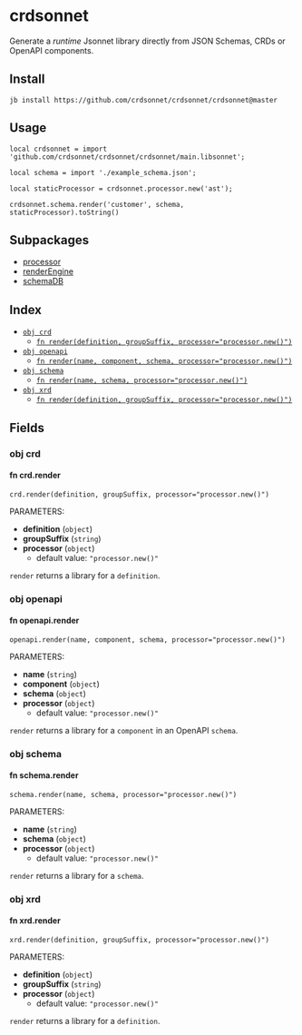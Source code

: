 # crdsonnet

Generate a *runtime* Jsonnet library directly from JSON Schemas, CRDs or OpenAPI components.
## Install

```
jb install https://github.com/crdsonnet/crdsonnet/crdsonnet@master
```

## Usage

```jsonnet
local crdsonnet = import 'github.com/crdsonnet/crdsonnet/crdsonnet/main.libsonnet';

local schema = import './example_schema.json';

local staticProcessor = crdsonnet.processor.new('ast');

crdsonnet.schema.render('customer', schema, staticProcessor).toString()

```


## Subpackages

* [processor](processor.md)
* [renderEngine](renderEngine.md)
* [schemaDB](schemaDB.md)

## Index

* [`obj crd`](#obj-crd)
  * [`fn render(definition, groupSuffix, processor="processor.new()")`](#fn-crdrender)
* [`obj openapi`](#obj-openapi)
  * [`fn render(name, component, schema, processor="processor.new()")`](#fn-openapirender)
* [`obj schema`](#obj-schema)
  * [`fn render(name, schema, processor="processor.new()")`](#fn-schemarender)
* [`obj xrd`](#obj-xrd)
  * [`fn render(definition, groupSuffix, processor="processor.new()")`](#fn-xrdrender)

## Fields

### obj crd


#### fn crd.render

```jsonnet
crd.render(definition, groupSuffix, processor="processor.new()")
```

PARAMETERS:

* **definition** (`object`)
* **groupSuffix** (`string`)
* **processor** (`object`)
   - default value: `"processor.new()"`

`render` returns a library for a `definition`.
### obj openapi


#### fn openapi.render

```jsonnet
openapi.render(name, component, schema, processor="processor.new()")
```

PARAMETERS:

* **name** (`string`)
* **component** (`object`)
* **schema** (`object`)
* **processor** (`object`)
   - default value: `"processor.new()"`

`render` returns a library for a `component` in an OpenAPI `schema`.
### obj schema


#### fn schema.render

```jsonnet
schema.render(name, schema, processor="processor.new()")
```

PARAMETERS:

* **name** (`string`)
* **schema** (`object`)
* **processor** (`object`)
   - default value: `"processor.new()"`

`render` returns a library for a `schema`.
### obj xrd


#### fn xrd.render

```jsonnet
xrd.render(definition, groupSuffix, processor="processor.new()")
```

PARAMETERS:

* **definition** (`object`)
* **groupSuffix** (`string`)
* **processor** (`object`)
   - default value: `"processor.new()"`

`render` returns a library for a `definition`.